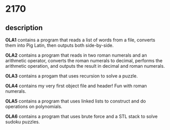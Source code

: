 # 2170

## description

**OLA1** contains a program that reads a list of words from a file, converts them into Pig Latin, then outputs both side-by-side.

**OLA2** contains a program that reads in two roman numerals and an arithmetic operator, converts the roman numerals to decimal, performs the arithmetic operation, and outputs the result in decimal and roman numerals.

**OLA3** contains a progam that uses recursion to solve a puzzle.

**OLA4** contains my very first object file and header! Fun with roman numerals.

**OLA5** contains a program that uses linked lists to construct and do operations on polynomials.

**OLA6** contains a program that uses brute force and a STL stack to solve sudoku puzzles. 

